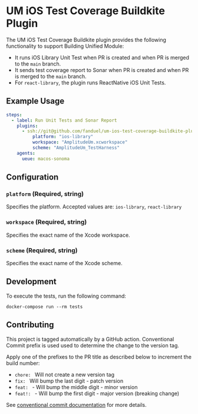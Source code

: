 # UM iOS Test Coverage Buildkite Plugin

The UM iOS Test Coverage Buildkite plugin provides the following functionality to support Building Unified Module:

- It runs iOS Library Unit Test when PR is created and when PR is merged to the `main` branch.
- It sends test coverage report to Sonar when PR is created and when PR is merged to the `main` branch.
- For `react-library`, the plugin runs ReactNative iOS Unit Tests.

## Example Usage

```yml
steps:
  - label: Run Unit Tests and Sonar Report
    plugins:
      - ssh://git@github.com/fanduel/um-ios-test-coverage-buildkite-plugin.git#v1.0.3:
          platform: "ios-library"
          workspace: "AmplitudeUm.xcworkspace"
          scheme: "AmplitudeUm_TestHarness"
    agents:
      ueue: macos-sonoma
```

## Configuration

### `platform` (Required, string)

Specifies the platform. Accepted values are: `ios-library`, `react-library`

### `workspace` (Required, string)

Specifies the exact name of the Xcode workspace.

### `scheme` (Required, string)

Specifies the exact name of the Xcode scheme.

## Development

To execute the tests, run the following command:

```shell
docker-compose run --rm tests
```

## Contributing

This project is tagged automatically by a GitHub action. Conventional Commit prefix is used used to determine the change to the version tag.

Apply one of the prefixes to the PR title as described below to increment the build number:

* `chore: ` Will not create a new version tag
* `fix: ` Will bump the last digit - patch version
* `feat: ` - Will bump the middle digit - minor version
* `feat!: ` - Will bump the first digit - major version (breaking change)

See [conventional commit documentation](https://www.conventionalcommits.org/en/v1.0.0/) for more details.
